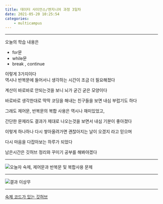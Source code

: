 ```yaml
---
title: 데이터 사이언스/엔지니어 과정 3일차
date: 2021-05-20 10:25:54
categories:
    - multicampus
---
```

___
오늘의 학습 내용은
- for문
- while문
- break , continue

이렇게 3가지이다  
역시나 반복문에 들어서니 생각하는 시간이 조금 더 필요해졌다

계산이 바로바로 안되는것을 보니 뇌가 굳긴 굳은 모양이다  

바로바로 생각한대로 딱딱 코딩을 해내는 친구들을 보면 내심 부럽기도 하다

그래도 제어문, 반복문의 복합 사용은 역시나 재미있었고,  

간단한 문제라도 결과가 제대로 나오는것을 보면서 내심 기분이 좋아졌다  

이렇게 하나하나 다시 쌓아올려가면 괜찮아지는 날이 오겠지 라고 믿으며  

다시 마음을 다잡아보는 하루가 되었다  

남은시간은 깃허브 정리와 꾸미기 공부를 해봐야겠다  
___
![오늘자 숙제, 제어문과 반복문 및 복합사용 문제](https://user-images.githubusercontent.com/84296244/118931046-7af92480-b981-11eb-9408-6576abc79aeb.PNG)
___
![결과 이상무](https://user-images.githubusercontent.com/84296244/118931059-7d5b7e80-b981-11eb-95e5-d77427131d9d.PNG)
___
[숙제 코드가 있는 깃허브](https://github.com/ouguro3/Study/blob/main/Python_Basic/05_while/homework.py) 



